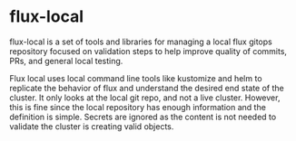 # flux-local

flux-local is a set of tools and libraries for managing a local flux gitops repository focused on validation steps to help improve quality of commits, PRs, and general local testing.

Flux local uses local command line tools like kustomize and helm to replicate the behavior of
flux and understand the desired end state of the cluster. It only looks at the local git repo,
and not a live cluster. However, this is fine since the local repository has enough information
and the definition is simple. Secrets are ignored as the content is not needed to validate the
cluster is creating valid objects.
